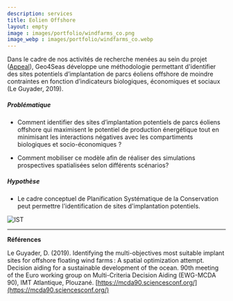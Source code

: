 ```yaml
---
description: services
title: Eolien Offshore
layout: empty
image : images/portfolio/windfarms_co.png
image_webp : images/portfolio/windfarms_co.webp
---
```


Dans le cadre de nos activités de recherche menées au sein du projet ([Appeal](../../projets/appeal)), Geo4Seas développe une méthodologie permettant
d'identifier des sites potentiels d’implantation de parcs éoliens offshore de moindre contraintes en fonction d’indicateurs biologiques, économiques et sociaux (Le Guyader, 2019).

##### Problématique

- Comment identifier des sites d’implantation potentiels de parcs éoliens offshore qui maximisent le potentiel de production énergétique tout en minimisant les interactions négatives avec les compartiments biologiques et socio-économiques ?

- Comment mobiliser ce modèle afin de réaliser des simulations prospectives spatialisées selon différents scénarios?


##### Hypothèse
- Le cadre conceptuel de Planification Systématique de la Conservation peut permettre l'identification de sites d'implantation potentiels.


![IST](../../images/portfolio/appeal_en.webp)


______________________________
**Références**

Le Guyader, D. (2019). Identifying the multi-objectives most suitable implant sites for offshore floating wind farms : A spatial optimization attempt. Decision aiding for a sustainable development of the ocean. 90th meeting of the Euro working group on Multi-Criteria Decision Aiding (EWG-MCDA 90), IMT Atlantique, Plouzané. [https://mcda90.sciencesconf.org/](https://mcda90.sciencesconf.org/)

